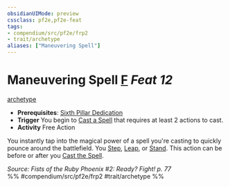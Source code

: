 ```yaml
---
obsidianUIMode: preview
cssclass: pf2e,pf2e-feat
tags:
- compendium/src/pf2e/frp2
- trait/archetype
aliases: ["Maneuvering Spell"]
---
```

# Maneuvering Spell  [F](chapter-9-playing-the-game.md#Actions "Free Action") *Feat 12*  
[archetype](archetype.md "Archetype Feat Trait")  

- **Prerequisites**: [Sixth Pillar Dedication](sixth-pillar-dedication-frp2.md)
- **Trigger** You begin to [Cast a Spell](cast-a-spell.md) that requires at least 2 actions to cast.
- **Activity** Free Action

You instantly tap into the magical power of a spell you're casting to quickly pounce around the battlefield. You [Step](step.md), [Leap](leap.md), or [Stand](stand.md). This action can be before or after you [Cast the Spell](cast-a-spell.md).

*Source: Fists of the Ruby Phoenix #2: Ready? Fight! p. 77*  
%% #compendium/src/pf2e/frp2 #trait/archetype %%